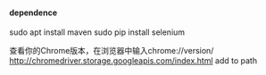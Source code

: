 



#### dependence

sudo apt install maven
sudo pip install selenium

查看你的Chrome版本，在浏览器中输入chrome://version/
http://chromedriver.storage.googleapis.com/index.html
add to path

